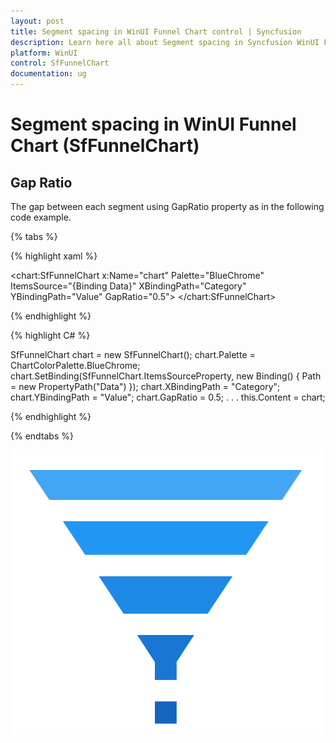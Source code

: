 ```yaml
---
layout: post
title: Segment spacing in WinUI Funnel Chart control | Syncfusion
description: Learn here all about Segment spacing in Syncfusion WinUI Funnel Chart(SfFunnelChart) control with key features and more.
platform: WinUI
control: SfFunnelChart
documentation: ug
---
```


# Segment spacing in WinUI Funnel Chart (SfFunnelChart)

## Gap Ratio

The gap between each segment using GapRatio property as in the following code example.

{% tabs %} 

{% highlight xaml %}

<chart:SfFunnelChart x:Name="chart"
        Palette="BlueChrome"
        ItemsSource="{Binding Data}" 
        XBindingPath="Category" 
        YBindingPath="Value" 
        GapRatio="0.5">
</chart:SfFunnelChart>
 
{% endhighlight %}

{% highlight C# %} 

SfFunnelChart chart = new SfFunnelChart();
chart.Palette = ChartColorPalette.BlueChrome;
chart.SetBinding(SfFunnelChart.ItemsSourceProperty, new Binding() { Path = new PropertyPath("Data") });
chart.XBindingPath = "Category";
chart.YBindingPath = "Value";
chart.GapRatio = 0.5;
. . . 
this.Content = chart;

{% endhighlight %}

{% endtabs %}

![Gap Ratio in WinUI Funnel Chart](Segment-spacing_images/WinUI_Funnel_chart_Gap_Ratio.png)

